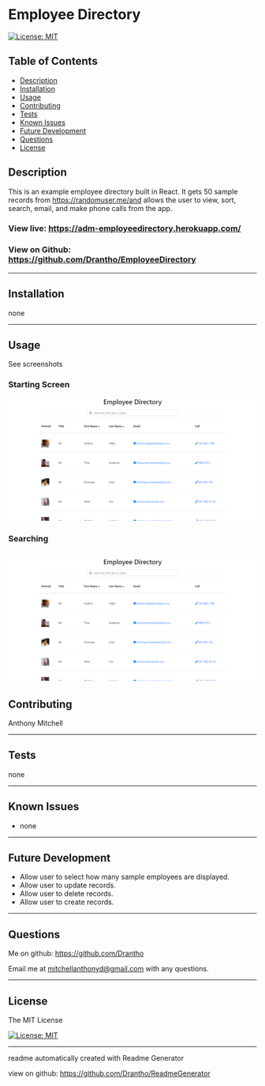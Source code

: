 # Employee Directory 

  [![License: MIT](https://img.shields.io/badge/License-MIT-yellow.svg)](https://opensource.org/licenses/MIT)

  ## Table of Contents
  - [Description](#description)
  - [Installation](#installation)
  - [Usage](#usage)
  - [Contributing](#contributing)
  - [Tests](#tests)
  - [Known Issues](#known-issues)
  - [Future Development](#future-development)
  - [Questions](#questions)
  - [License](#license)
  ## Description

  This is an example employee directory built in React. It gets 50 sample records from https://randomuser.me/and allows the user to view, sort, search, email, and make phone calls from the app. 

  ### View live: https://adm-employeedirectory.herokuapp.com/
  ### View on Github: https://github.com/Drantho/EmployeeDirectory

  -------------------------------------------------------------------------------

  ## Installation 

  

  none

  -------------------------------------------------------------------------------

  ## Usage 

  

  See screenshots 

  
  ### Starting Screen
  ![Starting Screen](./public/assets/images/screenshot1.png?raw=true "Starting Screen")
  ### Searching
  ![Searching](./public/assets/images/screenshot1.png?raw=true "Searching")
  -------------------------------------------------------------------------------

  ## Contributing 

  

  Anthony Mitchell

  -------------------------------------------------------------------------------

  ## Tests 

  none 

  -------------------------------------------------------------------------------

  ## Known Issues 

  - none 

  -------------------------------------------------------------------------------

  ## Future Development 

  - Allow user to select how many sample employees are displayed. 
-  Allow user to update records. 
-  Allow user to delete records. 
-  Allow user to create records. 

  -------------------------------------------------------------------------------

  ## Questions
  Me on github: https://github.com/Drantho 

  Email me at mitchellanthonyd@gmail.com with any questions. 

  -------------------------------------------------------------------------------

  
  ## License 
 
The MIT License 

[![License: MIT](https://img.shields.io/badge/License-MIT-yellow.svg)](https://opensource.org/licenses/MIT) 

  
  ------------------------------------------------------------------------------

   readme automatically created with Readme Generator 

   view on github: https://github.com/Drantho/ReadmeGenerator
